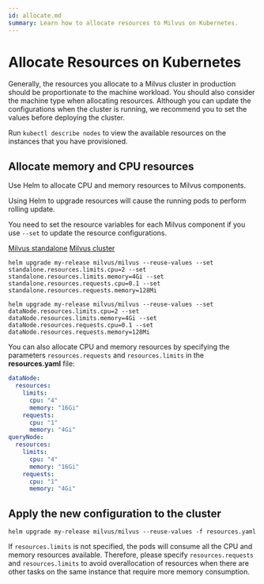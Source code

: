 ```yaml
---
id: allocate.md
summary: Learn how to allocate resources to Milvus on Kubernetes.
---
```


# Allocate Resources on Kubernetes

Generally, the resources you allocate to a Milvus cluster in production should be proportionate to the machine workload. You should also consider the machine type when allocating resources. Although you can update the configurations when the cluster is running, we recommend you to set the values before deploying the cluster.

<div class="alert note">
Run <code>kubectl describe nodes</code> to view the available resources on the instances that you have provisioned.
</div>

## Allocate memory and CPU resources

Use Helm to allocate CPU and memory resources to Milvus components.

<div class="alert warning">
Using Helm to upgrade resources will cause the running pods to perform rolling update.
</div>


You need to set the resource variables for each Milvus component if you use `--set` to update the resource configurations. 

<div class="filter">
<a href="#standalone">Milvus standalone</a> <a href="#cluster">Milvus cluster</a>
</div>

<div class="table-wrapper filter-standalone" markdown="block">

```Shell
helm upgrade my-release milvus/milvus --reuse-values --set standalone.resources.limits.cpu=2 --set standalone.resources.limits.memory=4Gi --set standalone.resources.requests.cpu=0.1 --set standalone.resources.requests.memory=128Mi
```

</div>

<div class="table-wrapper filter-cluster" markdown="block">

```Shell
helm upgrade my-release milvus/milvus --reuse-values --set dataNode.resources.limits.cpu=2 --set dataNode.resources.limits.memory=4Gi --set dataNode.resources.requests.cpu=0.1 --set dataNode.resources.requests.memory=128Mi
```

</div>

You can also allocate CPU and memory resources by specifying the parameters `resources.requests` and `resources.limits` in the **resources.yaml** file:

```Yaml
dataNode:
  resources:
    limits:
      cpu: "4"
      memory: "16Gi"
    requests:
      cpu: "1"
      memory: "4Gi"
queryNode:
  resources:
    limits:
      cpu: "4"
      memory: "16Gi"
    requests:
      cpu: "1"
      memory: "4Gi"
```

## Apply the new configuration to the cluster

```Shell
helm upgrade my-release milvus/milvus --reuse-values -f resources.yaml
```
<div class="alert note">
If <code>resources.limits</code> is not specified, the pods will consume all the CPU and memory resources available. Therefore, please specify <code>resources.requests</code> and <code>resources.limits</code> to avoid overallocation of resources when there are other tasks on the same instance that require more memory consumption.
</div>
 
 

